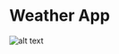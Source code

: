 # Weather App

![alt text](https://github.com/[username]/[reponame]/blob/[branch]/screenshots/app_output.png?raw=true)
